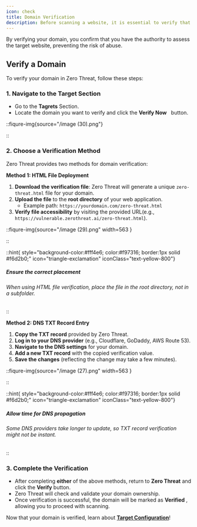 ```yaml
---
icon: check
title: Domain Verification
description: Before scanning a website, it is essential to verify that you have the necessary permissions to do so. <strong>Domain verification</strong> in Zero Threat ensures that only authorized users can initiate security scans on a given target. This step helps prevent unauthorized testing protects website owners, and ensures compliance with security and ethical guidelines.
---
```


By verifying your domain, you confirm that you have the authority to assess the target website, preventing the risk of abuse. &#x20;

## Verify a Domain

To verify your domain in Zero Threat, follow these steps:

### 1. Navigate to the Target Section

- Go to the **Tagrets** <img src="/image (44).png" alt="" style="display:inline">Section.&#x20;
- Locate the domain you want to verify and click the **Verify Now** <img src="/image (45).png" alt="" data-size="original" style="display:inline; margin:0px 2px; padding:0px; margin-top:5px;"> button.

::fiqure-img{source="/image (30).png"}

<!-- <img src="/image (30).png" alt=""> -->

::

### 2. Choose a Verification Method

Zero Threat provides two methods for domain verification:

**Method 1: HTML File Deployment**

1. **Download the verification file**: Zero Threat will generate a unique `zero-threat.html` file for your domain.
2. **Upload the file** to the **root directory** of your web application.
   - Example path: `https://yourdomain.com/zero-threat.html`
3. **Verify file accessibility** by visiting the provided URL(e.g., `https://vulnerable.zerothreat.ai/zero-threat.html`).

::fiqure-img{source="/image (29).png" width=563 }

<!-- <img src="/image (29).png" alt="" width="563"> -->

::

::hint{ style="background-color:#fff4e6; color:#f97316; border:1px solid #f6d2b0;" icon="triangle-exclamation" iconClass="text-yellow-800"}

##### **Ensure the correct placement**

###### When using HTML file verification, place the file in the root directory, not in a subfolder.

::

**Method 2: DNS TXT Record Entry**

1. **Copy the TXT record** provided by Zero Threat.
2. **Log in to your DNS provider** (e.g., Cloudflare, GoDaddy, AWS Route 53).
3. **Navigate to the DNS settings** for your domain.
4. **Add a new TXT record** with the copied verification value.
5. **Save the changes** (reflecting the change may take a few minutes).

::fiqure-img{source="/image (27).png" width=563 }

<!-- <img src="/image (27).png" alt="" width="563"> -->

::

::hint{ style="background-color:#fff4e6; color:#f97316; border:1px solid #f6d2b0;" icon="triangle-exclamation" iconClass="text-yellow-800"}

##### **Allow time for DNS propagation**

###### Some DNS providers take longer to update, so TXT record verification might not be instant.

::

### 3. Complete the Verification

- After completing **either** of the above methods, return to **Zero Threat** and click the **Verify** button.
- Zero Threat will check and validate your domain ownership.
- Once verification is successful, the domain will be marked as **Verified** <img src="/image (32).png" alt="" style="display:inline">, allowing you to proceed with scanning.

Now that your domain is verified, learn about [**Target Configuration**](target-configuration.md 'mention')!&#x20;
